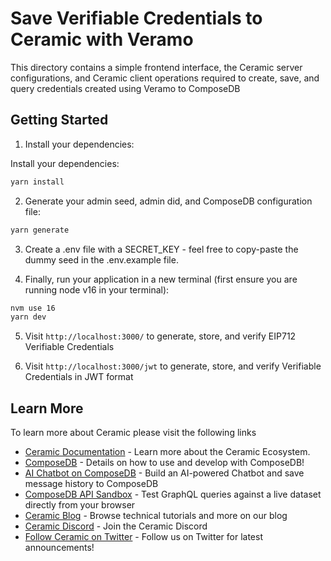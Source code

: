 # Save Verifiable Credentials to Ceramic with Veramo

This directory contains a simple frontend interface, the Ceramic server configurations, and Ceramic client operations required to create, save, and query credentials created using Veramo to ComposeDB

## Getting Started

1. Install your dependencies:

Install your dependencies:

```bash
yarn install
```

2. Generate your admin seed, admin did, and ComposeDB configuration file:

```bash
yarn generate
```

3. Create a .env file with a SECRET_KEY - feel free to copy-paste the dummy seed in the .env.example file.

4. Finally, run your application in a new terminal (first ensure you are running node v16 in your terminal):

```bash
nvm use 16
yarn dev
```

5. Visit `http://localhost:3000/` to generate, store, and verify EIP712 Verifiable Credentials

6. Visit `http://localhost:3000/jwt` to generate, store, and verify Verifiable Credentials in JWT format

## Learn More

To learn more about Ceramic please visit the following links

- [Ceramic Documentation](https://developers.ceramic.network/learn/welcome/) - Learn more about the Ceramic Ecosystem.
- [ComposeDB](https://composedb.js.org/) - Details on how to use and develop with ComposeDB!
- [AI Chatbot on ComposeDB](https://learnweb3.io/lessons/build-an-ai-chatbot-on-compose-db-and-the-ceramic-network) - Build an AI-powered Chatbot and save message history to ComposeDB
- [ComposeDB API Sandbox](https://composedb.js.org/sandbox) - Test GraphQL queries against a live dataset directly from your browser
- [Ceramic Blog](https://blog.ceramic.network/) - Browse technical tutorials and more on our blog
- [Ceramic Discord](https://discord.com/invite/ceramic) - Join the Ceramic Discord
- [Follow Ceramic on Twitter](https://twitter.com/ceramicnetwork) - Follow us on Twitter for latest announcements!